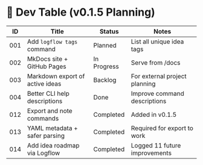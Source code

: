 # 🧠 Dev Table (v0.1.5 Planning)

| ID  | Title                                | Status     | Notes                           |
|-----|--------------------------------------|------------|---------------------------------|
| 001 | Add `logflow tags` command           | Planned    | List all unique idea tags       |
| 002 | MkDocs site + GitHub Pages           | In Progress| Serve from /docs                |
| 003 | Markdown export of active ideas      | Backlog    | For external project planning   |
| 004 | Better CLI help descriptions         | Done       | Improve command descriptions    |
| 012 | Export and note commands       | Completed | Added in v0.1.5               |
| 013 | YAML metadata + safer parsing | Completed | Required for export to work   |
| 014 | Add idea roadmap via Logflow  | Completed | Logged 11 future improvements |